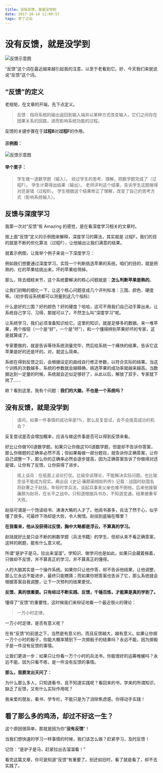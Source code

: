 ```yaml
---
title: 没有反馈，就是没学到
date: 2017-10-14 11:09:57
tags: 学了之后
---
```


# 没有反馈，就是没学到

![反馈示意图](http://osd9kk2in.bkt.clouddn.com/反馈示意图.png)

“反馈”这个词在最近越来越引起我的注意，以至于老看到它。好，今天我们来就说说“反馈”这个词。

## “反馈”的定义

老规矩，在文章的开端，先下点定义。

> 反馈：指将系统的输出返回到输入端并以某种方式改变输入，它们之间存在因果关系的回路，进而影响系统功能的过程。

反馈的关键步骤在于**过程B**对**过程F**的作用。

#### 示例图：

![反馈示意图](http://osd9kk2in.bkt.clouddn.com/反馈示意图.jpg)

#### 举个栗子：

> 学生做一道数学题（输入）。
> 经过学生的思考、理解，把数学题完成了（过程F）。
> 学生计算得出结果（输出）。
> 老师评判这个结果，告诉学生这题做得对还是错（过程B）。
> 学生根据这个结果修正了理解，改变了自己的思考方式（影响系统输入）。

## 反馈与深度学习

我第一次对“反馈”有 Amazing 的感觉，是在看深度学习相关的文章时。

按上面“反馈”定义的示例图来解释，深度学习的算法，其实就是 过程F。我们的目的就是不断的优化算法（过程F），让他输出让我们满意的结果。

就着示例图，让我举个例子来说一下深度学习：

例如我们想要通过深度学习，实现一个判断挑选苹果的系统。咱们的目的，就是把熟的、红的苹果给挑出来，坏的苹果给筛掉。

那么，除去细枝末节，这个系统要解决的核心问题就是：**怎么判断苹果是熟的**。

让我们初略的细化一下，让这个核心问题变成几个评判标准：三围、颜色、硬度等。（初步假设系统都可以测量到这几个指标）

什么是好的三围？好的颜色？好的硬度？哈哈，这可不用我们自己动手算出来。让系统自己学习、习得，那就可以了。不然怎么叫“深度学习”呢。

让系统学习，我们必须准备知识给它。这里的知识，就是足够多的数据。来一堆苹果，两个按钮（一个是“好”，一个是“坏”），和一个懂得辨别苹果好坏的专家，这是就算成了。

专家要做的，就是告诉等待系统测量完毕，然后给系统一个痛快的结果，告诉它这苹果是好的还是坏的。对，就这么简单。

系统在得到反馈之后，会根据设定的曲线自行修正参数，以符合实际的结果。当这个训练的次数越多，系统的参数就会越精确，挑选苹果的成功率就越来越高。当数据达到一定量的时候，系统就会近似足够好了，从此以后，解放了双手，专家就下岗了......

欸？看到这里，我有个问题：**我们的大脑，不也是一个系统吗？**

## 没有反馈，就是没学到

> 请问，如果一件事情的成功率是1%，那么反复尝试，会不会提高成功的机会？

反复尝试是否会增加概率，应该与做这件事是否可以得到反馈来看。

好比让你做100道数学题。如果只让你做这100道数学题，但是却不告诉你答案，那么你做题的正确率必然不高；但如果每做一部分题目，就告诉你正确答案，让你自己调整一下，那么你的正确率必然会逐步提高，因为正确答案告诉了你做得对还是错，让你有了反馈，让你获得了进步。

> 纸上谈兵：在纸面上谈论打仗。比喻空谈理论，不能解决实际问题。也比喻空谈不能成为现实。典出自《史记·廉颇蔺相如列传》记载：战国时赵国名将赵奢之子赵括，年轻时学兵法，谈起兵事来父亲也难不倒他。后来他接替廉颇为赵将，在长平之战中。只知道根据兵书办，不知道变通，结果被秦军大败。

赵括可谓是一个饱读经书、涛涛大略的人才了。他阅书甚多，兵法了然于心，似乎懂了很多。可最终下场却是大败，令人惋惜。赵括到底输在哪里？

**在我看来，他从没获得过反馈，胸中大略都是浮云，不算真的学习。**

赵括就好比是只会不断的刷数学题（兵法书籍）的学生，但却从来不看正确答案，这样的刷题，能有什么意义呢。

所谓“是驴子是马，拉出来溜溜”。学知识、做学问也是如此，如果只会藏着掖着，只做却不反馈，并不算真正的学习，并不算真正的懂得。

人的大脑其实是一个操作系统。如果你只让他作答，却不告诉他结果，让他调整，那么它永远不能进步，最终只能瞎猜；而如果你把答案也告诉了它，那么系统就会根据答案自我调整，让下一次预判的结果更优。

**反馈，真的很重要。只有经过不断实践、反馈，千锤百炼，才能算是真的学到了。**

懂得了“反馈”的重要性，这时候我们来辩证地看一个最近很火的理论：

> 一万小时定律。

一万小时定律，是否有意义呢？

在有“反馈”的前提之下，当然是有意义的。而且反馈越大，越有意义。如果让你掷一万个小时的骰子，你能大概率猜到下一次掷骰子的结果吗？永远不能，因为掷骰子是一件没有反馈的事情。

让我们更进一步：如果只让你看一万个小时的兵法书，你能很好的运筹帷幄吗？永远不能，因为只看不练，是一件没有反馈的事情。

**那么，我要发出天问了：**

为什么那么多人，只知道看书，且不知道实践呢？看回来的书，学来的所谓知识，缺乏了反馈，又有什么实际作用呢？

我亲爱的朋友，看书、学专栏，不能只是为了消除焦虑感。你得动手实践！

## 看了那么多的鸡汤，却过不好这一生？

这个原因很简单，那就是因为你“**没有反馈**”！

当我们想快速的学习一样事情的时候，我们该怎么做？赶紧学习，及时反馈！

记住：“是驴子是马，赶紧拉出去溜溜看！”

看完这篇文章，你可是知道“反馈”有重要了。别还如旧时，看了就是看了，却不去实践了。

